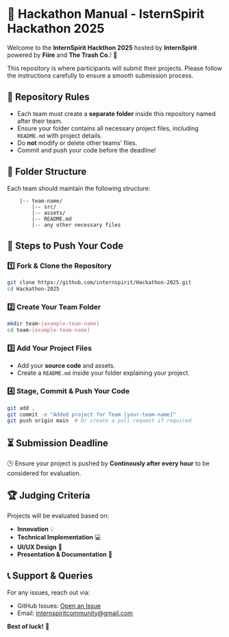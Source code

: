 # 🚀 Hackathon Manual - IsternSpirit Hackathon 2025

Welcome to the **InternSpirit Hackthon 2025** hosted by **InternSpirit** powered by **Fiire** and **The Trash Co.**! 🎉

This repository is where participants will submit their projects. Please follow the instructions carefully to ensure a smooth submission process.

## 📌 Repository Rules
- Each team must create a **separate folder** inside this repository named after their team.
- Ensure your folder contains all necessary project files, including `README.md` with project details.
- Do **not** modify or delete other teams' files.
- Commit and push your code before the deadline!

## 📂 Folder Structure
Each team should maintain the following structure:

```
    |-- team-name/
        |-- src/
        |-- assets/
        |-- README.md
        |-- any other necessary files
```

## 🚀 Steps to Push Your Code
### 1️⃣ Fork & Clone the Repository
```sh
git clone https://github.com/internspirit/Hackathon-2025.git
cd Hackathon-2025
```

### 2️⃣ Create Your Team Folder
```sh
mkdir team-[example-team-name]
cd team-[example-team-name]
```

### 3️⃣ Add Your Project Files
- Add your **source code** and assets.
- Create a `README.md` inside your folder explaining your project.

### 4️⃣ Stage, Commit & Push Your Code
```sh
git add .
git commit -m "Added project for Team [your-team-name]"
git push origin main  # Or create a pull request if required
```

## ⏳ Submission Deadline
🕒 Ensure your project is pushed by **Continously after every hour** to be considered for evaluation.

## 🏆 Judging Criteria
Projects will be evaluated based on:
- **Innovation** 💡
- **Technical Implementation** 💻
- **UI/UX Design** 🎨
- **Presentation & Documentation** 📜

## 📞 Support & Queries
For any issues, reach out via:
- GitHub Issues: [Open an Issue](https://github.com/internspirit/Hackathon-2025/issues)
- Email: internspiritcommunity@gmail.com

**Best of luck!** 🚀

